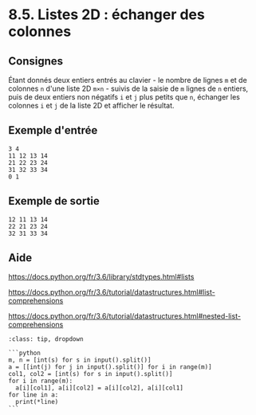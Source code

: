 # 8.5. Listes 2D : échanger des colonnes

## Consignes

Étant donnés deux entiers entrés au clavier - le nombre de lignes `m` et de colonnes `n` d'une liste 2D `m×n` - suivis de la saisie de `m` lignes de `n` entiers, puis de deux entiers non négatifs `i` et `j` plus petits que `n`, échanger les colonnes `i` et `j` de la liste 2D et afficher le résultat.

## Exemple d'entrée

```
3 4
11 12 13 14
21 22 23 24
31 32 33 34
0 1
```

## Exemple de sortie

```
12 11 13 14
22 21 23 24
32 31 33 34
```

## Aide

https://docs.python.org/fr/3.6/library/stdtypes.html#lists

https://docs.python.org/fr/3.6/tutorial/datastructures.html#list-comprehensions

https://docs.python.org/fr/3.6/tutorial/datastructures.html#nested-list-comprehensions

<div id="pad"></div>
            <script>Pythonpad('pad', {'id': '8.5.', 'title': 'Testez votre solution ici', 'src': "# Lire une liste 2D d'entiers :\n# a = [[int(j) for j in input().split()] for i in range(NUM_ROWS)]\n# Afficher la valeur de a :\n# print(a)\n"})</script>


````{admonition} Cliquez ici pour voir la solution
:class: tip, dropdown

```python
m, n = [int(s) for s in input().split()]
a = [[int(j) for j in input().split()] for i in range(m)]
col1, col2 = [int(s) for s in input().split()]
for i in range(m):
  a[i][col1], a[i][col2] = a[i][col2], a[i][col1]
for line in a:
  print(*line)
```
````
